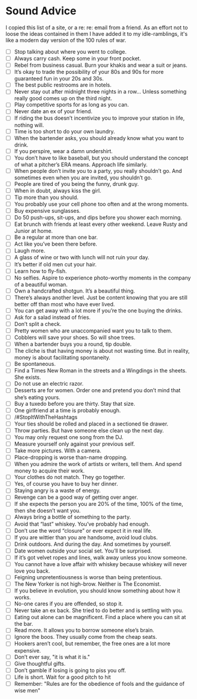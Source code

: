 # Sound Advice
I copied this list of a site, or a re: re: email from a friend. As an effort not to loose the ideas contained in them I have added it to my idle-ramblings, it's like a modern day version of the 100 rules of war. 

- [ ] Stop talking about where you went to college.
- [ ] Always carry cash. Keep some in your front pocket.
- [ ] Rebel from business casual. Burn your khakis and wear a suit or jeans.
- [ ] It’s okay to trade the possibility of your 80s and 90s for more guaranteed fun in your 20s and 30s.
- [ ] The best public restrooms are in hotels.
- [ ] Never stay out after midnight three nights in a row… Unless something really good comes up on the third night.
- [ ] Play competitive sports for as long as you can.
- [ ] Never date an ex of your friend.
- [ ] If riding the bus doesn’t incentivize you to improve your station in life, nothing will.
- [ ] Time is too short to do your own laundry.
- [ ] When the bartender asks, you should already know what you want to drink.
- [ ] If you perspire, wear a damn undershirt.
- [ ] You don’t have to like baseball, but you should understand the concept of what a pitcher’s ERA means. Approach life similarly.
- [ ] When people don’t invite you to a party, you really shouldn’t go. And sometimes even when you are invited, you shouldn’t go.
- [ ] People are tired of you being the funny, drunk guy.
- [ ] When in doubt, always kiss the girl.
- [ ] Tip more than you should.
- [ ] You probably use your cell phone too often and at the wrong moments.
- [ ] Buy expensive sunglasses.
- [ ] Do 50 push-ups, sit-ups, and dips before you shower each morning.
- [ ] Eat brunch with friends at least every other weekend. Leave Rusty and Junior at home.
- [ ] Be a regular at more than one bar.
- [ ] Act like you’ve been there before.
- [ ] Laugh more.
- [ ] A glass of wine or two with lunch will not ruin your day.
- [ ] It’s better if old men cut your hair.
- [ ] Learn how to fly-fish.
- [ ] No selfies. Aspire to experience photo-worthy moments in the company of a beautiful woman.
- [ ] Own a handcrafted shotgun. It’s a beautiful thing.
- [ ] There’s always another level. Just be content knowing that you are still better off than most who have ever lived.
- [ ] You can get away with a lot more if you’re the one buying the drinks.
- [ ] Ask for a salad instead of fries.
- [ ] Don’t split a check.
- [ ] Pretty women who are unaccompanied want you to talk to them.
- [ ] Cobblers will save your shoes. So will shoe trees.
- [ ] When a bartender buys you a round, tip double.
- [ ] The cliche is that having money is about not wasting time. But in reality, money is about facilitating spontaneity.
- [ ] Be spontaneous.
- [ ] Find a Times New Roman in the streets and a Wingdings in the sheets. She exists.
- [ ] Do not use an electric razor.
- [ ] Desserts are for women. Order one and pretend you don’t mind that she’s eating yours.
- [ ] Buy a tuxedo before you are thirty. Stay that size.
- [ ] One girlfriend at a time is probably enough.
- [ ] /#StopItWithTheHashtags
- [ ] Your ties should be rolled and placed in a sectioned tie drawer.
- [ ] Throw parties. But have someone else clean up the next day.
- [ ] You may only request one song from the DJ.
- [ ] Measure yourself only against your previous self.
- [ ] Take more pictures. With a camera.
- [ ] Place-dropping is worse than-name dropping.
- [ ] When you admire the work of artists or writers, tell them. And spend money to acquire their work.
- [ ] Your clothes do not match. They go together.
- [ ] Yes, of course you have to buy her dinner.
- [ ] Staying angry is a waste of energy.
- [ ] Revenge can be a good way of getting over anger.
- [ ] If she expects the person you are 20% of the time, 100% of the time, then she doesn’t want you.
- [ ] Always bring a bottle of something to the party.
- [ ] Avoid that “last” whiskey. You’ve probably had enough.
- [ ] Don’t use the word “closure” or ever expect it in real life.
- [ ] If you are wittier than you are handsome, avoid loud clubs.
- [ ] Drink outdoors. And during the day. And sometimes by yourself.
- [ ] Date women outside your social set. You’ll be surprised.
- [ ] If it’s got velvet ropes and lines, walk away unless you know someone.
- [ ] You cannot have a love affair with whiskey because whiskey will never love you back.
- [ ] Feigning unpretentiousness is worse than being pretentious.
- [ ] The New Yorker is not high-brow. Neither is The Economist.
- [ ] If you believe in evolution, you should know something about how it works.
- [ ] No-one cares if you are offended, so stop it.
- [ ] Never take an ex back. She tried to do better and is settling with you.
- [ ] Eating out alone can be magnificent. Find a place where you can sit at the bar.
- [ ] Read more. It allows you to borrow someone else’s brain.
- [ ] Ignore the boos. They usually come from the cheap seats.
- [ ] Hookers aren’t cool, but remember, the free ones are a lot more expensive.
- [ ] Don’t ever say, "it is what it is."
- [ ] Give thoughtful gifts.
- [ ] Don’t gamble if losing is going to piss you off.
- [ ] Life is short. Wait for a good pitch to hit
- [ ] Remember: "Rules are for the obedience of fools and the guidance of wise men"
